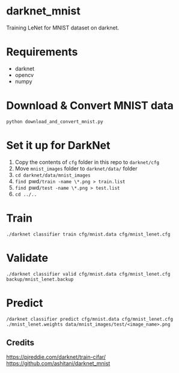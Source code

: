 # darknet_mnist

Training LeNet for MNIST dataset on darknet.

# Requirements

- darknet
- opencv
- numpy

# Download & Convert MNIST data

```
python download_and_convert_mnist.py
```

# Set it up for DarkNet
1. Copy the contents of `cfg` folder in this repo to `darknet/cfg`
2. Move `mnist_images` folder to `darknet/data/` folder
3. `cd darknet/data/mnist_images`
4. `find `pwd`/train -name \*.png > train.list`
5. `find `pwd`/test -name \*.png > test.list`
6. `cd ../..`


# Train

```
./darknet classifier train cfg/mnist.data cfg/mnist_lenet.cfg
```

# Validate

```
./darknet classifier valid cfg/mnist.data cfg/mnist_lenet.cfg backup/mnist_lenet.backup
```

# Predict

```
/darknet classifier predict cfg/mnist.data cfg/mnist_lenet.cfg ./mnist_lenet.weights data/mnist_images/test/<image_name>.png
```

## Credits
https://pjreddie.com/darknet/train-cifar/  
https://github.com/ashitani/darknet_mnist

